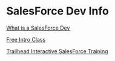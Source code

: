 # SalesForce Dev Info

[What is a SalesForce Dev](https://www.scnsoft.com/blog/how-to-become-a-salesforce-developer)

[Free Intro Class](https://www.simplilearn.com/learn-salesforce-developer-basics-skillup)

[Trailhead Interactive SalesForce Training](https://trailhead.salesforce.com/en)